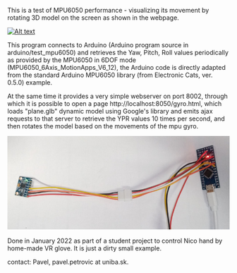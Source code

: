 This is a test of MPU6050 performance - visualizing its movement by rotating 3D model
on the screen as shown in the webpage.

[![Alt text](https://img.youtube.com/vi/XhT9lw_JC04/0.jpg)](https://www.youtube.com/watch?v=XhT9lw_JC04)

This program connects to Arduino (Arduino program source in arduino/test_mpu6050) and retrieves
the Yaw, Pitch, Roll values periodically as provided by the MPU6050 in 6DOF mode 
(MPU6050_6Axis_MotionApps_V6_12), the Arduino code is directly adapted from the 
standard Arduino MPU6050 library (from Electronic Cats, ver. 0.5.0) example.


At the same time it provides a very simple webserver on port 8002, through which
it is possible to open a page http://localhost:8050/gyro.html, which loads "plane.glb"
dynamic model using Google's library and emits ajax requests to that server to 
retrieve the YPR values 10 times per second, and then rotates the model based
on the movements of the mpu gyro. 

![Connect VCC,GND,SDA,SCL and INT to pin 2](mpu6050_connected_to_arduino.jpg)

Done in January 2022 as part of a student project to control Nico hand by home-made VR glove.
It is just a dirty small example.

contact: Pavel, pavel.petrovic at uniba.sk.
